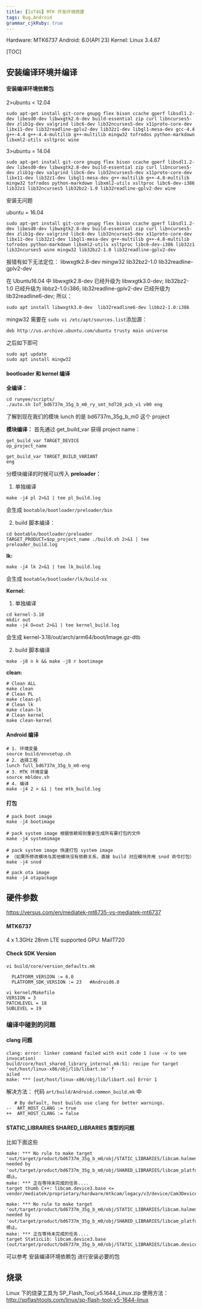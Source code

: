 ```yaml
---
title: [IoT4G] MTK 开发环境搭建
tags: Bug,Android
grammar_cjkRuby: true
---
```

Hardware: MTK6737
Android: 6.0(API 23)
Kernel: Linux 3.4.67

[TOC]

## 安装编译环境并编译
#### 安装编译环境依赖包
2>ubuntu < 12.04
```
sudo apt-get install git-core gnupg flex bison ccache gperf libsdl1.2-dev libesd0-dev libwxgtk2.6-dev build-essential zip curl libncurses5-dev zlib1g-dev valgrind libc6-dev lib32ncurses5-dev x11proto-core-dev libx11-dev lib32readline-gplv2-dev lib32z1-dev libgl1-mesa-dev gcc-4.4 g++-4.4 g++-4.4-multilib g++-multilib mingw32 tofrodos python-markdown libxml2-utils xsltproc wine
```
3>ubuntu = 14.04
```
sudo apt-get install git-core gnupg flex bison ccache gperf libsdl1.2-dev libesd0-dev libwxgtk2.8-dev build-essential zip curl libncurses5-dev zlib1g-dev valgrind libc6-dev lib32ncurses5-dev x11proto-core-dev libx11-dev lib32z1-dev libgl1-mesa-dev g++-multilib g++-4.8-multilib mingw32 tofrodos python-markdown libxml2-utils xsltproc libc6-dev-i386 lib32z1 lib32ncurses5 lib32bz2-1.0 lib32readline-gplv2-dev wine
```
安装无问题

ubuntu = 16.04
```
sudo apt-get install git-core gnupg flex bison ccache gperf libsdl1.2-dev libesd0-dev libwxgtk2.8-dev build-essential zip curl libncurses5-dev zlib1g-dev valgrind libc6-dev lib32ncurses5-dev x11proto-core-dev libx11-dev lib32z1-dev libgl1-mesa-dev g++-multilib g++-4.8-multilib tofrodos python-markdown libxml2-utils xsltproc libc6-dev-i386 lib32z1 lib32ncurses5 wine mingw32 lib32bz2-1.0 lib32readline-gplv2-dev 
```
报错有如下无法定位：
libwxgtk2.8-dev mingw32
lib32bz2-1.0 lib32readline-gplv2-dev

在 Ubuntu16.04 中 
libwxgtk2.8-dev 已经升级为 libwxgtk3.0-dev;
lib32bz2-1.0 已经升级为 libbz2-1.0:i386;
lib32readline-gplv2-dev 已经升级为  lib32readline6-dev;
所以：
```
sudo apt install libwxgtk3.0-dev  lib32readline6-dev libbz2-1.0:i386
```
mingw32 需要在 `sudo vi /etc/apt/sources.list`添加源：
```
deb http://us.archive.ubuntu.com/ubuntu trusty main universe
```
之后如下即可
```
sudo apt update
sudo apt install mingw32 
```

#### bootloader 和 kernel 编译
**全编译：**
```
cd runyee/scripts/
./auto.sh IoT_bd6737m_35g_b_m0_ry_smt_hd720_pcb_v1 v00 eng
```
了解到现在我们的模块 lunch 的是 bd6737m_35g_b_m0 这个 project 

**模块编译：**
首先通过 get_build_var 获得 project name：
```
get_build_var TARGET_DEVICE
op_project_name

get_build_var TARGET_BUILD_VARIANT
eng
```
分模块编译的时候可以传入
**preloader：**
1. 单独编译
```
make -j4 pl 2>&1 | tee pl_build.log
```
会生成 `bootable/bootloader/preloader/bin` 

2. build 脚本编译：
```
cd bootable/bootloader/preloader
TARGET_PRODUCT=$op_project_name ./build.sh 2>&1 | tee preloader_build.log
```

**lk:**
```
make -j4 lk 2>&1 | tee lk_build.log
```
会生成 `bootable/bootloader/lk/build-xx`

**Kernel:**
1. 单独编译
```
cd kernel-3.18
mkdir out
make -j4 O=out 2>&1 | tee kernel_build.log
```
会生成  kernel-3.18/out/arch/arm64/boot/Image.gz-dtb

2. build 脚本编译
```
make -j8 n k && make -j8 r bootimage
```

**clean:**
```
# Clean ALL
make clean
# Clean PL
make clean-pl
# Clean lk
make clean-lk
# Clean kernel
make clean-kernel
```

#### Android 编译
```
# 1. 环境变量
source build/envsetup.sh
# 2. 选择工程
lunch full_bd6737m_35g_b_m0-eng
# 3. MTK 环境变量
source mbldev.sh
# 4. 编译
make -j4 2 > &1 | tee mtk_build.log
```
#### 打包
```
# pack boot image
make -j4 bootimage

# pack system image 根据依赖规则重新生成所有要打包的文件
make -j4 systemimage

# pack system image 快速打包 system image
# （如果所修改模块与其他模块没有依赖关系，直接 build 对应模块并用 snod 命令打包）
make -j4 snod 

# pack ota image
make -j4 otapackage
```

## 硬件参数

https://versus.com/en/mediatek-mt6735-vs-mediatek-mt6737

#### MTK6737
4 x 1.3GHz   28nm
LTE supported
GPU: MailT720

#### Check SDK Version
```
vi build/core/version_defaults.mk

  PLATFORM_VERSION := 6.0    
  PLATFORM_SDK_VERSION := 23   #Android6.0
  
vi kernel/Makefile
VERSION = 3
PATCHLEVEL = 18
SUBLEVEL = 19
```

### 编译中碰到的问题
#### clang 问题
```
clang: error: linker command failed with exit code 1 (use -v to see invocation)
build/core/host_shared_library_internal.mk:51: recipe for target 'out/host/linux-x86/obj/lib/libart.so' f
ailed
make: *** [out/host/linux-x86/obj/lib/libart.so] Error 1
```
解决方法：
代码 `art/build/Android.common_build.mk` 中
```
   # By default, host builds use clang for better warnings.
--  ART_HOST_CLANG := true
++  ART_HOST_CLANG := false
```

#### STATIC_LIBRARIES  SHARED_LIBRARIES 类型的问题
比如下面这些
```
make: *** No rule to make target 'out/target/product/bd6737m_35g_b_m0/obj/STATIC_LIBRARIES/libcam.halmemory_intermediates/export_includes', needed by 'out/target/product/bd6737m_35g_b_m0/obj/SHARED_LIBRARIES/libcam_platform_intermediates/import_includes'。 停止。
make: *** 正在等待未完成的任务....
target thumb C++: libcam.device3.base <= vendor/mediatek/proprietary/hardware/mtkcam/legacy/v3/device/Cam3DeviceFactory.cpp
```

```
make: *** No rule to make target 'out/target/product/bd6737m_35g_b_m0/obj/STATIC_LIBRARIES/libcam.halmemory_intermediates/export_includes', needed by 'out/target/product/bd6737m_35g_b_m0/obj/SHARED_LIBRARIES/libcam_platform_intermediates/import_includes'。 停止。
make: *** 正在等待未完成的任务....
target StaticLib: libcam.device3.base (out/target/product/bd6737m_35g_b_m0/obj/STATIC_LIBRARIES/libcam.device3.base_intermediates/libcam.device3.base.a)
```
可以参考 安装编译环境依赖包 进行安装必要的包


## 烧录

Linux 下的烧录工具为 SP_Flash_Tool_v5.1644_Linux.zip
使用方法：http://spflashtools.com/linux/sp-flash-tool-v5-1644-linux

